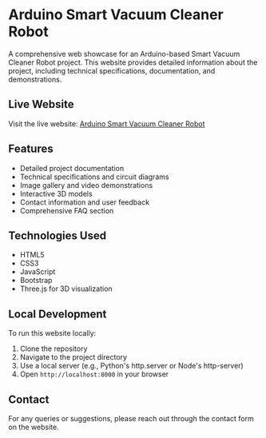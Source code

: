 # Arduino Smart Vacuum Cleaner Robot

A comprehensive web showcase for an Arduino-based Smart Vacuum Cleaner Robot project. This website provides detailed information about the project, including technical specifications, documentation, and demonstrations.

## Live Website
Visit the live website: [Arduino Smart Vacuum Cleaner Robot](https://madhur24013.github.io/Arduino.website/)

## Features

- Detailed project documentation
- Technical specifications and circuit diagrams
- Image gallery and video demonstrations
- Interactive 3D models
- Contact information and user feedback
- Comprehensive FAQ section

## Technologies Used

- HTML5
- CSS3
- JavaScript
- Bootstrap
- Three.js for 3D visualization

## Local Development

To run this website locally:

1. Clone the repository
2. Navigate to the project directory
3. Use a local server (e.g., Python's http.server or Node's http-server)
4. Open `http://localhost:8000` in your browser

## Contact

For any queries or suggestions, please reach out through the contact form on the website. 
